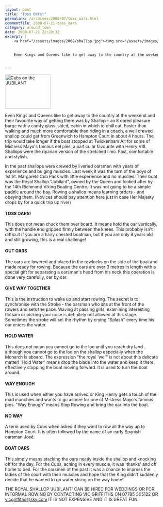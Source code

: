 ```yaml
---
layout: post
title: "Toss Oars!"
permalink: /archives/2008/07/toss_oars.html
commentfile: 2008-07-21-toss_oars
category: around_town
date: 2008-07-21 22:28:32
excerpt: |
    <a href="/assets/images/2008/shallop.jpg"><img src="/assets/images/2008/shallop-thumb.jpg" width="150" height="112" alt="Cubs on the JUBILANT" class="photo right" /></a>
    
    
    Even Kings and Queens like to get away to the country at the weekend and their favourite way of getting there was by Shallop - an 8 oared pleasure barge with a comfy glass-sided, cabin in which to chill out. Faster than walking and much more comfortable than riding in a coach, a well crewed shallop could get from Greenwich to Hampton Court in about 4 hours. The trip would take longer if the boat stopped at Twickenham Ait for some of Mistress Mayo's famous eel pies, a particular favourite with Henry VIII. Shallops were the riparian version of the stretched limo. Fast, comfortable and stylish.
    

---
```


<a href="/assets/images/2008/shallop.jpg"><img src="/assets/images/2008/shallop-thumb.jpg" width="150" height="112" alt="Cubs on the JUBILANT" class="photo right" /></a>

Even Kings and Queens like to get away to the country at the weekend and their favourite way of getting there was by Shallop - an 8 oared pleasure barge with a comfy glass-sided, cabin in which to chill out. Faster than walking and much more comfortable than riding in a coach, a well crewed shallop could get from Greenwich to Hampton Court in about 4 hours. The trip would take longer if the boat stopped at Twickenham Ait for some of Mistress Mayo's famous eel pies, a particular favourite with Henry VIII. Shallops were the riparian version of the stretched limo. Fast, comfortable and stylish.

In the past shallops were crewed by liveried oarsmen with years of experience and bulging muscles. Last week it was the turn of the boys of 1st St. Margarets Cub Pack with little experience and no muscles. Their boat was the Royal Shallop "Jubilant", owned by the Queen and looked after by the 14th Richmond Viking Boating Centre. It was not going to be a simple paddle around the bay. Rowing a shallop means learning orders - and obeying them. (Novices should pay attention here just in case Her Majesty drops by for a quick trip up river)

#### TOSS OARS!

This does not mean chuck them over board. It means hold the oar vertically, with the handle end gripped firmly between the knees. This probably isn't difficult if you are a hairy chested boatman, but if you are only 8 years old and still growing, this is a real challenge!

#### OUT OARS

The oars are lowered and placed in the rowlocks on the side of the boat and made ready for rowing. Because the oars are over 3 metres in length with a special gift for separating a oarsman's head from his neck this operation is done very carefully, oar by oar.

#### GIVE WAY TOGETHER

This is the instruction to wake up and start rowing. The secret is to synchronise with the Stroke - the oarsman who sits at the front of the rowers and sets the pace. Waving at passing girls, examining interesting flotsam or picking your nose is definitely not allowed at this stage. Sometimes the stroke will set the rhythm by crying "Splash" every time his oar enters the water.

#### HOLD WATER

This does not mean you cannot go to the loo until you reach dry land - although you cannot go to the loo on the shallop especially when the Monarch is aboard. The expression "the royal 'we'" is not about this delicate matter! 'Hold Water' means drop the blade into the water and keep it there, effectively stopping the boat moving forward. It is used to turn the boat around.

#### WAY ENOUGH

This is used when either you have arrived or King Henry gets a touch of the mad munchies and wants to go ashore for one of Mistress Mayo's famous pies. "Way Enough" means Stop Rowing and bring the oar into the boat.

#### NO WAY

A term used by Cubs when asked if they want to row all the way up to Hampton Court. It is often followed by the name of an early Spanish oarsman José.

#### BOAT OARS

This simply means stacking the oars neatly inside the shallop and knocking off for the day. For the Cubs, aching in every muscle, it was 'thanks' and off home to bed. For the oarsmen of the past it was a chance to impress the ladies of the court with their muscles and hope that the King didn't suddenly decide that he wanted to go water skiing on the way home!

THE ROYAL SHALLOP 'JUBILANT' CAN BE HIRED FOR WEDDINGS OR FOR INFORMAL ROWING BY CONTACTING VIC GRIFFITHS ON 07785 305122 OR <vicgriffiths@sky.com> IT IS NOT EXPENSIVE AND IT IS GREAT FUN.
